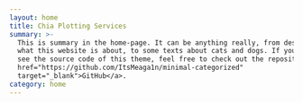 ```yaml
---
layout: home
title: Chia Plotting Services
summary: >-
  This is summary in the home-page. It can be anything really, from describing
  what this website is about, to some texts about cats and dogs. If you want to
  see the source code of this theme, feel free to check out the repository on <a
  href="https://github.com/ItsMeaga1n/minimal-categorized"
  target="_blank">GitHub</a>.
category: home
---
```

